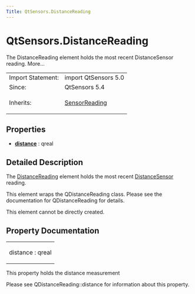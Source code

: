 ```yaml
---
Title: QtSensors.DistanceReading
---
```


# QtSensors.DistanceReading

<span class="subtitle"></span>
<!-- $$$DistanceReading-brief -->
<p>The DistanceReading element holds the most recent DistanceSensor reading. More...</p>
<!-- @@@DistanceReading -->
<table class="alignedsummary">
<tr><td class="memItemLeft rightAlign topAlign"> Import Statement:</td><td class="memItemRight bottomAlign"> import QtSensors 5.0</td></tr><tr><td class="memItemLeft rightAlign topAlign"> Since:</td><td class="memItemRight bottomAlign">  QtSensors 5.4</td></tr><tr><td class="memItemLeft rightAlign topAlign"> Inherits:</td><td class="memItemRight bottomAlign"> <p><a href="QtSensors.SensorReading.md">SensorReading</a></p>
</td></tr></table><ul>
</ul>
<h2 id="properties">Properties</h2>
<ul>
<li class="fn"><b><b><a href="#distance-prop">distance</a></b></b> : qreal</li>
</ul>
<!-- $$$DistanceReading-description -->
<h2 id="details">Detailed Description</h2>
</p>
<p>The <a href="index.html">DistanceReading</a> element holds the most recent <a href="QtSensors.DistanceSensor.md">DistanceSensor</a> reading.</p>
<p>This element wraps the QDistanceReading class. Please see the documentation for QDistanceReading for details.</p>
<p>This element cannot be directly created.</p>
<!-- @@@DistanceReading -->
<h2>Property Documentation</h2>
<!-- $$$distance -->
<table class="qmlname"><tr valign="top" id="distance-prop"><td class="tblQmlPropNode"><p><span class="name">distance</span> : <span class="type">qreal</span></p></td></tr></table><p>This property holds the distance measurement</p>
<p>Please see QDistanceReading::distance for information about this property.</p>
<!-- @@@distance -->
<br/>

